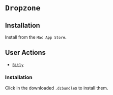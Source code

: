 # `Dropzone`

## Installation

Install from the `Mac App Store`.

## User Actions

* [`Bitly`](https://aptonic.com/dropzone3/actions/mas)

### Installation

Click in the downloaded `.dzbundle`s to install them.

